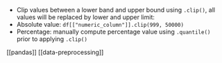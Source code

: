
- Clip values between a lower band and upper bound using `.clip()`, all values will be replaced by lower and upper limit:
- Absolute value: `df[["numeric_column"]].clip(999, 50000)`
- Percentage: manually compute percentage value using `.quantile()` prior to applying `.clip()`

[[pandas]]
[[data-preprocessing]]